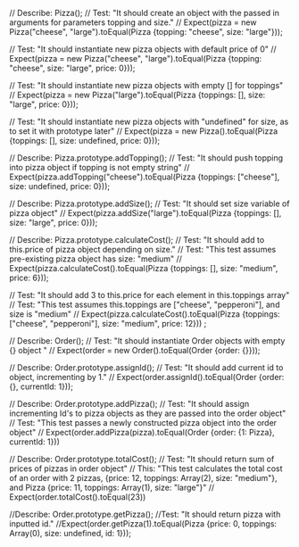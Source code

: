 // Describe: Pizza();
// Test: "It should create an object with the passed in arguments for parameters topping and size."
// Expect(pizza = new Pizza("cheese", "large").toEqual(Pizza {topping: "cheese", size: "large"}));

// Test: "It should instantiate new pizza objects with default price of 0"
// Expect(pizza = new Pizza("cheese", "large").toEqual(Pizza {topping: "cheese", size: "large", price: 0}));

// Test: "It should instantiate new pizza objects with empty [] for toppings"
// Expect(pizza = new Pizza("large").toEqual(Pizza {toppings: [], size: "large", price: 0}));

// Test: "It should instantiate new pizza objects with "undefined" for size, as to set it with prototype later"
// Expect(pizza = new Pizza().toEqual(Pizza {toppings: [], size: undefined, price: 0}));

// Describe: Pizza.prototype.addTopping();
// Test: "It should push topping into pizza object if topping is not empty string"
// Expect(pizza.addTopping("cheese").toEqual(Pizza {toppings: ["cheese"], size: undefined, price: 0}));

// Describe: Pizza.prototype.addSize();
// Test: "It should set size variable of pizza object"
// Expect(pizza.addSize("large").toEqual(Pizza {toppings: [], size: "large", price: 0}));

// Describe: Pizza.prototype.calculateCost();
// Test: "It should add to this.price of pizza object depending on size."
// Test: "This test assumes pre-existing pizza object has size: "medium"
// Expect(pizza.calculateCost().toEqual(Pizza {toppings: [], size: "medium", price: 6}));

// Test: "It should add 3 to this.price for each element in this.toppings array"
// Test: "This test assumes this.toppings are ["cheese", "pepperoni"], and size is "medium"
// Expect(pizza.calculateCost().toEqual(Pizza {toppings: ["cheese", "pepperoni"], size: "medium", price: 12})) ;

// Describe: Order();
// Test: "It should instantiate Order objects with empty {} object "
// Expect(order = new Order().toEqual(Order {order: {}}));

// Describe: Order.prototype.assignId();
// Test: "It should add current id to object, incrementing by 1."
// Expect(order.assignId().toEqual(Order {order: {}, currentId: 1}));

// Describe: Order.prototype.addPizza();
// Test: "It should assign incrementing Id's to pizza objects as they are passed into the order object"
// Test: "This test passes a newly constructed pizza object into the order object"
// Expect(order.addPizza(pizza).toEqual(Order {order: {1: Pizza}, currentId: 1}))

// Describe: Order.prototype.totalCost();
// Test: "It should return sum of prices of pizzas in order object"
// This: "This test calculates the total cost of an order with 2 pizzas, {price: 12, toppings: Array(2), size: "medium"}, and Pizza {price: 11, toppings: Array(1), size: "large"}"
// Expect(order.totalCost().toEqual(23))

//Describe: Order.prototype.getPizza();
//Test: "It should return pizza with inputted id."
//Expect(order.getPizza(1).toEqual(Pizza {price: 0, toppings: Array(0), size: undefined, id: 1}));